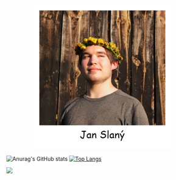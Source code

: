 <p align="center">
  <img width="360" src="polaroid.jpg">
</p>

![Anurag's GitHub stats](https://github-readme-stats.vercel.app/api?username=slanja&show_icons=true&theme=dark) [![Top Langs](https://github-readme-stats.vercel.app/api/top-langs/?username=slanja&layout=donut&theme=dark)](https://github.com/anuraghazra/github-readme-stats)

![](https://readme-now-playing.vercel.app/now-playing/q?uid=v75teyo2nhaf35dlgbdlvs8a0)

